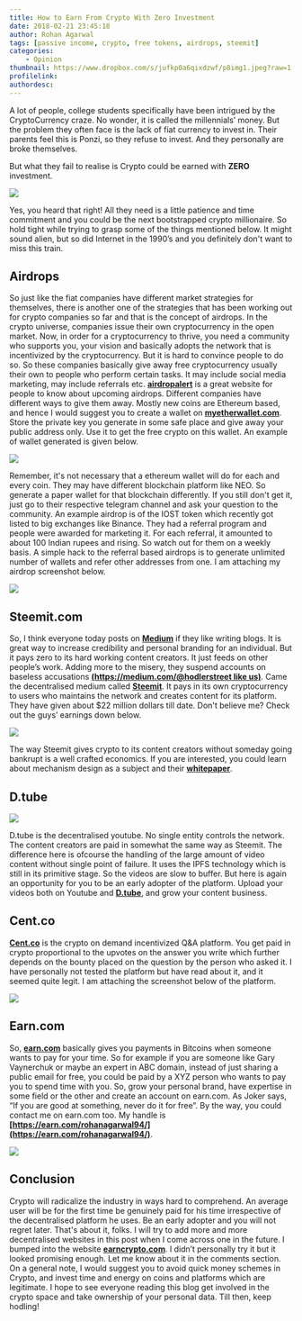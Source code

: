 ```yaml
---
title: How to Earn From Crypto With Zero Investment
date: 2018-02-21 23:45:18
author: Rohan Agarwal
tags: [passive income, crypto, free tokens, airdrops, steemit]
categories:
    - Opinion
thumbnail: https://www.dropbox.com/s/jufkp0a6qixdzwf/p8img1.jpeg?raw=1
profilelink:
authordesc:
---
```


A lot of people, college students specifically have been intrigued by the CryptoCurrency craze. No wonder, it is called the millennials’ money. But the problem they often face is the lack of fiat currency to invest in. Their parents feel this is Ponzi, so they refuse to invest. And they personally are broke themselves.

But what they fail to realise is Crypto could be earned with **ZERO** investment.

![](https://www.dropbox.com/s/c40ilqi2lts1kan/p8img2.gif?raw=1)

Yes, you heard that right! All they need is a little patience and time commitment and you could be the next bootstrapped crypto millionaire. So hold tight while trying to grasp some of the things mentioned below. It might sound alien, but so did Internet in the 1990’s and you definitely don't want to miss this train.

## Airdrops

So just like the fiat companies have different market strategies for themselves, there is another one of the strategies that has been working out for crypto companies so far and that is the concept of airdrops. In the crypto universe, companies issue their own cryptocurrency in the open market. Now, in order for a cryptocurrency to thrive, you need a community who supports you, your vision and basically adopts the network that is incentivized by the cryptocurrency. But it is hard to convince people to do so. So these companies basically give away free cryptocurrency usually their own to people who perform certain tasks. It may include social media marketing, may include referrals etc. **[airdropalert](https://airdropalert.com/)** is a great website for people to know about upcoming airdrops. Different companies have different ways to give them away. Mostly new coins are Ethereum based, and hence I would suggest you to create a wallet on **[myetherwallet.com](https://www.myetherwallet.com/)**. Store the private key you generate in some safe place and give away your public address only. Use it to get the free crypto on this wallet. An example of wallet generated is given below. 

![](https://www.dropbox.com/s/ojqvjlgcmm1eqqj/p8img3.png?raw=1)

Remember, it's not necessary that a ethereum wallet will do for each and every coin. They may have different blockchain platform like NEO. So generate a paper wallet for that blockchain differently. If you still don't get it, just go to their respective telegram channel and ask your question to the community. An example airdrop is of the IOST token which recently got listed to big exchanges like Binance. They had a referral program and people were awarded for marketing it. For each referral, it amounted to about 100 Indian rupees and rising. So watch out for them on a weekly basis. A simple hack to the referral based airdrops is to generate unlimited number of wallets and refer other addresses from one. I am attaching my airdrop screenshot below.

![](https://www.dropbox.com/s/m7vd81kwd9d9gjq/p8img4.png?raw=1)

## Steemit.com

So, I think everyone today posts on **[Medium](http://medium.com)** if they like writing blogs. It is great way to increase credibility and personal branding for an individual. But it pays zero to its hard working content creators. It just feeds on other people’s work. Adding more to the misery, they suspend accounts on baseless accusations **[(https://medium.com/@hodlerstreet like us)](https://medium.com/@hodlerstreet)**. 
Came the decentralised medium called **[Steemit](https://steemit.com/@hodlerstreet)**. It pays in its own cryptocurrency to users who maintains the network and creates content for its platform. They have given about $22 million dollars till date. Don't believe me? Check out the guys’ earnings down below.

![](https://www.dropbox.com/s/malcyv4e2a1s12v/p8img5.png?raw=1)


The way Steemit gives crypto to its content creators without someday going bankrupt is a well crafted economics. If you are interested, you could learn about mechanism design as a subject and their **[whitepaper](https://steem.io/SteemWhitePaper.pdf)**. 

## D.tube

![](https://www.dropbox.com/s/pm8dihb1w8wbeh2/p8img6.png?raw=1)

D.tube is the decentralised youtube. No single entity controls the network. The content creators are paid in somewhat the same way as Steemit. The difference here is ofcourse the handling of the large amount of video content without single point of failure. It uses the IPFS technology which is still in its primitive stage. So the videos are slow to buffer. But here is again an opportunity for you to be an early adopter of the platform. Upload your videos both on Youtube and **[D.tube](http://d.tube/)**, and grow your content business.

## Cent.co

**[Cent.co](https://beta.cent.co/)** is the crypto on demand incentivized Q&A platform. You get paid in crypto proportional to the upvotes on the answer you write which further depends on the bounty placed on the question by the person who asked it. I have personally not tested the platform but have read about it, and it seemed quite legit. I am attaching the screenshot below of the platform.

![](https://www.dropbox.com/s/g0gvfujcoevyrsk/p8img7.png?raw=1)

## Earn.com

So, **[earn.com](https://earn.com/rohanagarwal94/referral/?a=eq1pic414ki623gm)** basically gives you payments in Bitcoins when someone wants to pay for your time. So for example if you are someone like Gary Vaynerchuk or maybe an expert in ABC domain, instead of just sharing a public email for free, you could be paid by a XYZ person who wants to pay you to spend time with you. So, grow your personal brand, have expertise in some field or the other and create an account on earn.com. As Joker says, “If you are good at something, never do it for free”. By the way, you could contact me on earn.com too. My handle is **[https://earn.com/rohanagarwal94/](https://earn.com/rohanagarwal94/)**. 

![](https://www.dropbox.com/s/ht8z6k8xzrlvqoc/p8img8.png?raw=1)

## Conclusion

Crypto will radicalize the industry in ways hard to comprehend. An average user will be for the first time be genuinely paid for his time irrespective of the decentralised platform he uses. Be an early adopter and you will not regret later.
That's about it, folks. I will try to add more and more decentralised websites in this post when I come across one in the future. I bumped into the website **[earncrypto.com](https://www.earncrypto.com/)**. I didn’t personally try it but it looked promising enough. Let me know about it in the comments section.
On a general note, I would suggest you to avoid quick money schemes in Crypto, and invest time and energy on coins and platforms which are legitimate. I hope to see everyone reading this blog get involved in the crypto space and take ownership of your personal data. Till then, keep hodling!



